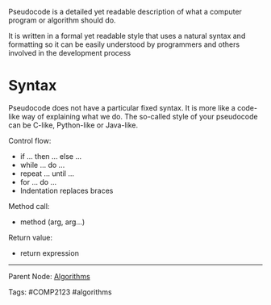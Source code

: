 Pseudocode is a detailed yet readable description of what a computer program or algorithm should do.

It is written in a formal yet readable style that uses a natural syntax and formatting so it can be easily understood by programmers and others involved in the development process

# Syntax

Pseudocode does not have a particular fixed syntax. It is more like a code-like way of explaining what we do. The so-called style of your pseudocode can be C-like, Python-like or Java-like.

Control flow:
- if ... then ... else ...
- while ... do ...
- repeat ... until ...
- for ... do ...
- Indentation replaces braces

Method call:
- method (arg, arg...)

Return value:
- return expression

---

Parent Node: [Algorithms](./Algorithms.md)

Tags: #COMP2123 #algorithms